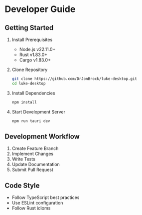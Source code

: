 # Developer Guide

## Getting Started
1. Install Prerequisites
   - Node.js v22.11.0+
   - Rust v1.83.0+
   - Cargo v1.83.0+

2. Clone Repository
   ```bash
   git clone https://github.com/DrJonBrock/luke-desktop.git
   cd luke-desktop
   ```

3. Install Dependencies
   ```bash
   npm install
   ```

4. Start Development Server
   ```bash
   npm run tauri dev
   ```

## Development Workflow
1. Create Feature Branch
2. Implement Changes
3. Write Tests
4. Update Documentation
5. Submit Pull Request

## Code Style
- Follow TypeScript best practices
- Use ESLint configuration
- Follow Rust idioms